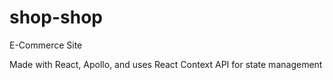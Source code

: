 # shop-shop
E-Commerce Site

Made with React, Apollo, and uses React Context API for state management

